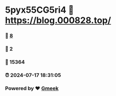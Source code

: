 # 5pyx55CG5ri4 :link: https://blog.000828.top/ 
### :page_facing_up: [8](https://blog.000828.top//tag.html) 
### :speech_balloon: 2 
### :hibiscus: 15364 
### :alarm_clock: 2024-07-17 18:31:05 
### Powered by :heart: [Gmeek](https://github.com/Meekdai/Gmeek)
